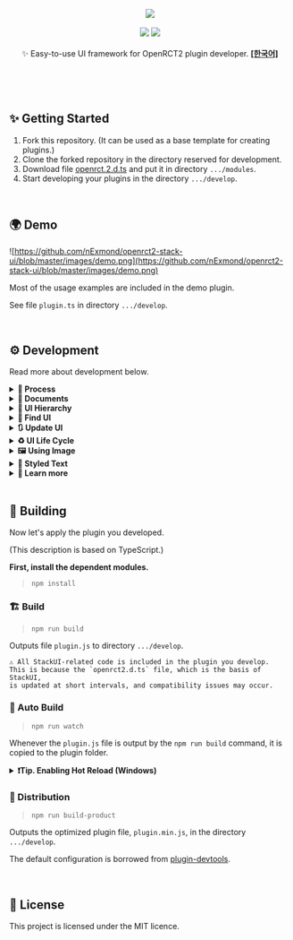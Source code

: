 <p align="center">
<img src="https://github.com/nExmond/openrct2-stack-ui/blob/master/images/logo.png"/>
<br /><br />
<img src="https://img.shields.io/badge/version-0.1.0-blueviolet.svg" />
<img src="https://img.shields.io/badge/api-%3E%3D%2029-turquoise.svg" />
<br /><br />
✨ Easy-to-use UI framework for OpenRCT2 plugin developer.
<a href="README_ko.md"><strong>[한국어]</strong></a>
</p>
<br /><br /><br />

## ✨ Getting Started

1. Fork this repository. (It can be used as a base template for creating plugins.)
2. Clone the forked repository in the directory reserved for development.
3. Download file [openrct.2.d.ts](https://github.com/OpenRCT2/OpenRCT2/tree/develop/distribution/openrct2.d.ts) and put it in directory `.../modules`.
4. Start developing your plugins in the directory `.../develop`.

<br />

## 🌍 Demo

![https://github.com/nExmond/openrct2-stack-ui/blob/master/images/demo.png](https://github.com/nExmond/openrct2-stack-ui/blob/master/images/demo.png)

Most of the usage examples are included in the demo plugin.

See file `plugin.ts` in directory `.../develop`.

<br />

## ⚙ Development

Read more about development below.

<details>
<summary><strong>🎢 Process</strong></summary>

Plugin development using StackUI consists of the following steps.

1. Construct a window

```tsx
//Constructs a single tabbed window with a blank label.
UIWindow.$(
    UITab.$(
        UILabel.$("")
    )
);
```

2. Preparing and setting up initial data

```tsx
//Define and set the information to be displayed in the initial window.
const text = "Label";

UIWindow.$(
    UITab.$(
        UILabel.$(text)
    ).image(UIImageTabGears)
).title("Window");
```

3. Defining Proxies

```tsx
//Defines proxies for passing commands to the UI and responding to actions.
const windowProxy = UIWDP.$();
const labelProxy = UIWP.$<UILabel>();

const text = "Label";

UIWindow.$(
    UITab.$(
        UILabel.$(text)
    ).image(UIImageTabGears)
).title("Window");
```

4. Binding Proxy

```tsx
const windowProxy = UIWDP.$();
const labelProxy = UIWP.$<UILabel>();

const text = "Label";

//Bind the proxy to the UI.
UIWindow.$(
    UITab.$(
        UILabel.$(text).bind(labelProxy)
    ).image(UIImageTabGears)
).bind(windowProxy)
.title("Window");
```

5. Binding UI Actions

```tsx
const windowProxy = UIWDP.$();
const labelProxy = UIWP.$<UILabel>();

const text = "Label";

UIWindow.$(
    UITab.$(
        UILabel.$(text).bind(labelProxy)
    ).image(UIImageTabGears)
).bind(windowProxy)
.title("Window");

//Write code to run based on UI actions.
windowProxy.didAppear((window) => {
    console.log(window.getTitle());
    console.log(`before: ${labelProxy.ui?.getText()}`);
    labelProxy.updateUI((label) => {
        label.title(`${window.getTitle()} is opened.`);
    });
    console.log(`after: ${labelProxy.ui?.getText()}`);
});
```

6. Open window

```tsx
const windowProxy = UIWDP.$();
const labelProxy = UIWP.$<UILabel>();

const text = "Label";

UIWindow.$(
    UITab.$(
        UILabel.$(text).bind(labelProxy)
    ).image(UIImageTabGears)
).bind(windowProxy)
.title("Window");

windowProxy.didAppear((window) => {
    console.log(window.getTitle());
    console.log(`before: ${labelProxy.ui?.getText()}`);
    labelProxy.updateUI((label) => {
        label.title(`${window.getTitle()} is opened.`);
    });
    console.log(`after: ${labelProxy.ui?.getText()}`);
});

//Open a window based on the above.
windowProxy.show();
```
---
</details>

<details><summary><b>📄 Documents</b></summary>

---

<details><summary><b>💠 UIWindow</b></summary>

- $: Initialize with widget list
- $T: Initialize with tab list

Property
- spacing
- padding
- origin
- minSize
- maxSize
- isExpandable
- title
- selectedTabIndex
- selectedTabName
- theme

Action
- show
- updateUI
- close
- bringToFront
- findWidget
- bind
- getUITab
- getUIWidget

Handler
- onClose
- onTabChange
- didLoad
- didAppear
- didDisappear

</details>
<details><summary><b>📑 UITab</b></summary>

- $: Initialize with widget list

Property
- name
- spacing
- padding
- isExpandable
- minSize
- maxSize
- image
- title
- theme
- isHidden

Action
- updateUI
- bind
- getUIWidget

Handler
- didLoad
- didAppear
- didDisappear

</details>
<details><summary><b>🧒 UIWidget</b></summary>

Property
- origin
- offset
- extends
- size
- minSize
- occupiedSize
- name
- tooltip
- isDisabled
- isVisible
- font
- description

Action
- updateUI
- bind
- resetSize

Handler
- didLoad
- didAppear
- didDisapp

Drived widget

<details><summary><b>🛹 UIStack</b></summary>

- $: Initialize with widget list
- $V: Initialize the widget list by placing it vertically
- $H: Initialize the widget list by placing it horizontally
- $VG: Initialize by arranging the widget list vertically, and display the group box
- $HG: Initialize by arranging the widget list horizontally, and display the group box

Property
- axis
- spacing
- padding
- isGrouped
- title
- childs

</details>
<details><summary><b>🏷️ UILabel</b></summary>

- $: Initialize with string

Property
- align
- text

Handler
- onChange

</details>
<details><summary><b>🌌 UISpacer</b></summary>

- $: Initialize with spacing value

Property
- axis
- spacing

</details>
<details><summary><b>🔘 UIButton</b></summary>

- $: Initialize to text
- $I: Initialize to image

Property
- border
- image
- isPressed
- title

Action
- isImageEqual

Handler
- onClick

Derived widget
<details><summary><b>🔲 UIToggleButton</b></summary>

Action
- toggle

Handler
- onPress

</details>
<details><summary><b>🔄 UIPageImageButton</b></summary>

- $IP: Initialize with image list

Action
- images
- currentIndex

Handler
- onPage

</details>

---

</details>
<details><summary><b>🔁 UISpinner</b></summary>

- $: Initialize to default value

Property
- range
- step
- fixed
- value
- formatter

Action
- dialogueInfo

Handler
- onChange

</details>
<details><summary><b>✅ UICheckbox</b></summary>

- $: Initialize to title
- $UN: Initialize without title

Property
- isChecked
- text

Action
- toggle

Handler
- onChange

</details>
<details><summary><b>🔽 UIDropdown</b></summary>

- $: Initialize with string list

Property
- items
- selectedIndex

handler
- onChange

</details>
<details><summary><b>🔳 UIColorpicker</b></summary>

- $: Initialize to color

Property
- color

Handler
- onChange

</details>
<details><summary><b>🖼️ UIImageView</b></summary>

- $: Initialize to image

Property
- image
- theme

</details>
<details><summary><b>🎑 UIViewport</b></summary>

- $: Initialize to default value

Property
- position
- rotation
- zoom
- flags
- centerPosition

Action
- moveTo
- scrollTo
- scrollToMainViewportCenter
- moveToMainViewportCenter
- mainViewportScrollToThis

</details>
<details><summary><b>📃 UIListView</b></summary>

- $: Initialize with column list

Property
- scrollbarType
- isStriped
- showColumnHeaders
- selectedCell
- canSelect
- columnData
- itemData
- highlightedCell
- columns
- items

Action
- addColumn(s)
- addItem(s)
- clearAllItems

Handler
- onHighlight
- onClick

Child element
<details><summary><b>🏷️ UIListViewColumn</b></summary>

- $: Initialize to default width
- $F: Initialize to fixed column width
- $R: Initialize to range column width
- $W: Initialize to percentage column width

Property
- sortOrder
- canSort
- tooltip

</details>
<details><summary><b>⚪ UIListViewItem</b></summary>

- $: Initialize with string list
- $S: Initialize to string as separator

Property
- isSeparator
- elements

</details>

---

</details>
<details><summary><b>📄 UITextbox</b></summary>

- $: Initialize to string

Property
- text
- maxLength

Handler
- onChange

</details>

---

</details>

<details><summary><b>🛰️ UIProxy</b></summary>

- $: Default Initializer

Property
- ui

Action
- updateUI

Handler
- didLoad
- didAppear
- didDisappear

Derived proxy
<details><summary><b>💠 UIWindowProxy (UIWDP)</b></summary>

Action
- show
- close

Handler
- onTabChange
- onClose

</details>

<details><summary><b>📑 UITabProxy (UITP)</b></summary>
</details>

<details><summary><b>🧒 UIWidgetProxy (UIWP)</b></summary>

Handler
- onClick
- onChange

</details>

---

</details>

<details><summary><b>🖼️ UIImage</b></summary>

- $: Initialize to single image
- $A: Initialize as a continuous image
- $F: Initialize with non-contiguous images

Property
- isAnimatable
- duration
- offset
- singleFrame
- size
- description
- string

Action
- isEqual

</details>

<details><summary><b>🏗️ TextBuilder (TB)</b></summary>

- $: Initialize as text node

Property
- font
- outline
- color
- description

Action
- build

Child element
<details><summary><b>⭐ TextNode (TN)</b></summary>

- $: Initialize with text node list
- $S: Initialize to string
- $I: Initialize to image
- $NL: Initialize to newline node

Property
- outline
- color

</details>

---

</details>

<details><summary><b>⛑️ Helper</b></summary>
<details><summary><b>⏲️ IntervalHelper</b></summary>

Global: intervalHelper

Action
- start
- enabled
- end

</details>
<details><summary><b>🖼️ ImageHelper</b></summary>

Global: imageHelper

Action
- graphicsContext

</details>
</details>

---

</details>

<details><summary><b>🧩 UI Hierarchy</b></summary>

![https://github.com/nExmond/openrct2-stack-ui/blob/master/images/stack.png](https://github.com/nExmond/openrct2-stack-ui/blob/master/images/stack.png)

The containment relationship is:

```
UIWindow
    └ UITab (optional)
        └ UIStack (optional)
            └ UIWidget (UILabel, UIButton, ...)
            └ UIListView
                └ UIListViewColumn
                └ UIListViewItem
```

</details>

<details><summary><b>🔎 Find UI</b></summary>

You can usually control widgets through a proxy.
However, you may want to use the UI without binding a proxy.

---

After setting the name of the UI item directly, use the function below.

1. UIWindow
    - getUITab
    - getUIWidget
2. UITab
    - getUIWidget

</details>
<details><summary><b>🔃 Update UI</b></summary>

In general, you can update the UI by modifying the properties within the updateUI block.

```tsx
const proxy = UIWP.$<UIButton>();

//...

proxy.onClick((w) => {
    w.updateUI(() => {
        w.isPressed(w.getIsPressed());
    });
});
```

---

It is possible to update the UI outside of the update block, but it is not recommended.
It can cause unpredictable side effects.

```tsx
const proxy = UIWP.$<UIButton>();

//...

proxy.onClick((w) => {
    w.isPressed(w.getIsPressed());
    w.updateUI();
});
```

---

    💡 For windows and tabs, if some settings are changed, 
    the window may reopen internally for the changes to take effect. 
    This is independent of the life cycle.

</details>
<details><summary><b>♻️ UI Life Cycle</b></summary>

![https://github.com/nExmond/openrct2-stack-ui/blob/master/images/lifecycle.png](https://github.com/nExmond/openrct2-stack-ui/blob/master/images/lifecycle.png)

In StackUI, UI has a lifecycle and provides hooks according to its state.

---

1. didLoad
    - It is only called once when the UI is first loaded.
2. didAppear
    - Called whenever the UI appears on the screen.
    - For UITab, it is called when activated.
    - It has nothing to do with UIWidget.isVisible.
3. didDisappear
    - Called whenever the UI disappears on the screen.
    - For UITab, it is called when deactivated.
    - It has nothing to do with UIWidget.isVisible.

</details>
<details><summary><b>🖼️ Using Image</b></summary>

Images are initialized with sprite numbers.
(See the comments on `UIImageConstants` for related information.)

---

UIImages can be divided into 3 types:

1. Sigle Image
    - You can use it anywhere you use the image.
2. Continuous Image
    - Available only on tabs and buttons.
3. Non-Continuous Image
    - A custom type, currently only available for buttons.

---

Commonly used images are predefined and included in `UIImageConstants`.

    💡 The amount of code included in the plugin can be burdensome,
    so please comment out unused images.

</details>
<details><summary><b>🥂 Styled Text</b></summary>

TextBuilder allows you to create a styled string by combining TextNodes.

There are 3 types of TextNode.

1. StringNode
    - A string node.
    - You can break the line with `\n`.
2. ImageNode
    - Inserts an image between string nodes.
3. NewlineNode
    - A newline node.
    - Display the next node starting from the next line.

TextBuilder defines the font of the string, and TextNode defines the color and outline of the string.

---

The following are the examples included in the demo.

![https://github.com/nExmond/openrct2-stack-ui/blob/master/images/textbuilder.png](https://github.com/nExmond/openrct2-stack-ui/blob/master/images/textbuilder.png)

```tsx
const formatted = TB.$(
        TN.$(
            TN.$I(UIImageShopItemChips),
            TN.$(
                TN.$S("Chips\n..."),
                TN.$(
                    TN.$S((1432).format(TextFormat.StringId, 53))
                        .color(TextColor.BabyBlue),
                    TN.$NL()
                ).outline()
            ).color(TextColor.Celadon),
            TN.$S((767).format(TextFormat.StringId, 77)),
            TN.$I(UIImageShopItemDoughnut),
            TN.$I(UIImageShopItemIceCream)
        ).color(TextColor.Topaz)
    ).build();
```

</details>
<details><summary><b>📑 Learn more</b></summary>

**Position and size of the UI**

- The size of the window is automatically adjusted within the minimum and maximum sizes based on the size of the widget.
- Widgets that are not sized are automatically scaled according to the size of the window.
- Widgets that are not sized are placed at regular intervals in the stack.
- Some widgets have a fixed height or width depending on their nature.

</details>
<br />

## 🚀 Building

Now let's apply the plugin you developed.

(This description is based on TypeScript.)

**First, install the dependent modules.**

> `npm install`

### 🏗️ Build

> `npm run build`

Outputs file `plugin.js` to directory `.../develop`.

    ⚠ All StackUI-related code is included in the plugin you develop.
    This is because the `openrct2.d.ts` file, which is the basis of StackUI,
    is updated at short intervals, and compatibility issues may occur.

### 🔄 Auto Build

> `npm run watch`

Whenever the `plugin.js` file is output by the `npm run build` command, it is copied to the plugin folder.

<details><summary><b>❗Tip. Enabling Hot Reload (Windows)</b></summary>

Open file `.../Users/User/Documents/OpenRCT2/config.ini`, change `enable_hot_reloading = false` to `enable_hot_reloading = true` and save.

</details>

### 📀 Distribution

> `npm run build-product`

Outputs the optimized plugin file, `plugin.min.js`, in the directory `.../develop`.

The default configuration is borrowed from [plugin-devtools](https://github.com/OpenRCT2/plugin-devtools).

<br />

## 📜 License

This project is licensed under the MIT licence.